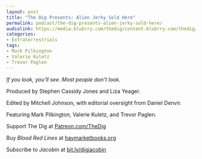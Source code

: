 ```yaml
---
layout: post
title: "The Dig Presents: Alien Jerky Sold Here"
permalink: podcast/the-dig-presents-alien-jerky-sold-here/
audiolink: https://media.blubrry.com/thedig/content.blubrry.com/thedig/TheDigPresents_AlienJerky_QC.mp3
categories:
- Extraterrestrials
tags:
- Mark Pilkington
- Valerie Kuletz
- Trevor Paglen
---
```


*If you look, you’ll see. Most people don’t look.* 

Produced by Stephen Cassidy Jones and Liza Yeager.

Edited by Mitchell Johnson, with editorial oversight from Daniel Denvir.

Featuring Mark Pilkington, Valerie Kuletz, and Trevor Paglen.

Support The Dig at [Patreon.com/TheDig](http://Patreon.com/TheDig)

Buy *Blood Red Lines* at [haymarketbooks.org](http://haymarketbooks.org)

Subscribe to *Jacobin* at [bit.ly/digjacobin](http://bit.ly/digjacobin)

